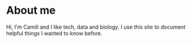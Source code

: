 # About me

Hi, I'm Camill and I like tech, data and biology. I use this site to document helpful things I wanted to know before.
